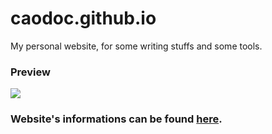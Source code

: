 # caodoc.github.io

My personal website, for some writing stuffs and some tools.

### Preview

![](https://caodoc.is-a.dev/assets/preview.png)

### Website's informations can be found [here](https://caodoc.is-a.dev/settings/).